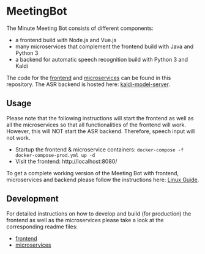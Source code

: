 # MeetingBot
The Minute Meeting Bot consists of different components:
- a frontend build with Node.js and Vue.js 
- many microservices that complement the frontend build with Java and Python 3
- a backend for automatic speech recognition build with Python 3 and Kaldi 

The code for the [frontend](./frontend/) and [microservices](./backend/) can be found in this repository. The ASR backend is hosted here: [kaldi-model-server](https://github.com/uhh-lt/kaldi-model-server).

## Usage
Please note that the following instructions will start the frontend as well as all the microservices so that all functionalities of the frontend will work. 
However, this will NOT start the ASR backend. 
Therefore, speech input will not work. 
- Startup the frontend & microservice containers: `docker-compose -f docker-compose-prod.yml up -d`
- Visit the frontend: http://localhost:8080/

To get a complete working version of the Meeting Bot with frontend, microservices and backend please follow the instructions here: [Linux Guide](./linux-guide.md).

## Development
For detailed instructions on how to develop and build (for production) the frontend as well as the microservices please take a look at the corresponding readme files:
- [frontend](./frontend/)
- [microservices](./backend/)
